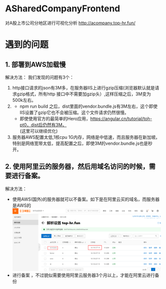 # ASharedCompanyFrontend
  对A股上市公司分地区进行可视化分析   http://acompany.top-hr.fun/
  
# 遇到的问题  

## 1. 部署到AWS加载慢  

解决方法： 我们发现的问题有3个：  
1. http接口请求的json有3M多，在服务器IIS上进行gzip压缩(浏览器默认就是请求gzip格式，所有http 接口中不需要加gzip头）,这样压缩之后，3M变为500k左右。  
2. * npm run build 之后，dist里面的vendor.bundle.js有3M左右，这个即使IIS设置了gzip它也不会被压缩。这个文件请求仍然很慢。 
   * 即使使用官方的最简单的Hero应用，https://angular.cn/tutorial/toh-pt0，dist后仍然有3M，  
  (这里可以继续优化)   
3. 服务器AWS配置太低,1核cpu 1G内存，网络是中低速，而且服务器在新加坡。特别是网络宽带太低，提高配置之后，即使3M的vendor.bundle.js也是秒开。  

## 2. 使用阿里云的服务器，然后用域名访问的时候，需要进行备案。
  解决方法： 
  * 使用AWS(国外)的服务器就可以不备案。如下是在阿里云买的域名，而服务器是AWS的  
  ![aliyun_dns](https://github.com/grb2015/ASharedCompanyFrontend/blob/master/docs/aliyun_dns.png)
  * 进行备案 ，不过貌似需要使用阿里云服务器3个月以上，才能在阿里云进行备份
  

